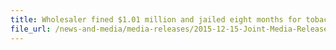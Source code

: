 ```yaml
---
title: Wholesaler fined $1.01 million and jailed eight months for tobacco offences
file_url: /news-and-media/media-releases/2015-12-15-Joint-Media-Release.pdf
---
```

